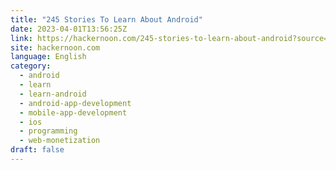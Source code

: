 ```yaml
---
title: "245 Stories To Learn About Android"
date: 2023-04-01T13:56:25Z
link: https://hackernoon.com/245-stories-to-learn-about-android?source=rss&utm_medium=RSS&utm_source=news.12bit.vn
site: hackernoon.com
language: English
category:
  - android
  - learn
  - learn-android
  - android-app-development
  - mobile-app-development
  - ios
  - programming
  - web-monetization
draft: false
---
```

